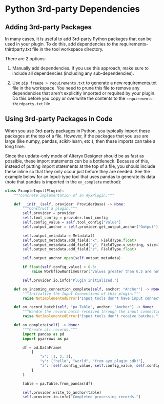 Python 3rd-party Dependencies
=============================

Adding 3rd-party Packages
-------------------------

In many cases, it is useful to add 3rd-party Python packages that can be
used in your plugin. To do this, add dependencies to the
requirements-thirdparty.txt file in the tool workspace directory.

There are 2 options:

1.  Manually add dependencies. If you use this approach, make sure to
    include all dependencies (including any sub-dependencies).

2. 	Use `pip freeze > requirements.txt` to generate a new
	requirements.txt file in the workspace. You need to prune this file
	to remove any dependencies that aren't explicitly imported or required
	by your plugin. Do this before you copy or overwrite the contents to the
	`requirements-thirdparty.txt` file.

Using 3rd-party Packages in Code
--------------------------------

When you use 3rd-party packages in Python, you typically import these
packages at the top of a file. However, if the packages that you use are
large (like numpy, pandas, scikit-learn, etc.), then these imports can
take a long time.

Since the update-only mode of Alteryx Designer should be as fast as
possible, these import statements can be a bottleneck. Because of this,
instead of putting import statements at the top of a file, you should
include these inline so that they only occur just before they are
needed. See the example below for an Input-type tool that uses pandas to
generate its data (note that pandas is imported in the `on_complete`
method):

```python
class ExampleInput(Plugin):
    """Concrete implementation of an AyxPlugin."""

    def __init__(self, provider: ProviderBase) -> None:
        """Construct a plugin."""
        self.provider = provider
        self.tool_config = provider.tool_config
        self.config_value = self.tool_config["Value"]
        self.output_anchor = self.provider.get_output_anchor("Output")

        self.output_metadata = Metadata()
        self.output_metadata.add_field("x", FieldType.float)
        self.output_metadata.add_field("y", FieldType.v_wstring, size=100)
        self.output_metadata.add_field("z", FieldType.float)

        self.output_anchor.open(self.output_metadata)

        if float(self.config_value) > 0.5:
            raise WorkflowRuntimeError("Values greater than 0.5 are not allowed.")

        self.provider.io.info("Plugin initialized.")

    def on_incoming_connection_complete(self, anchor: "Anchor") -> None:
        """Initialize the Input Connections of this plugin."""
        raise NotImplementedError("Input tools don't have input connections.")

    def on_record_batch(self, "pa.Table", anchor: "Anchor") -> None:
        """Handle the record batch received through the input connection."""
        raise NotImplementedError("Input tools don't receive batches.")

    def on_complete(self) -> None:
        """Create all records."""
        import pandas as pd
        import pyarrows as pa

        df = pd.DataFrame(
            {
                "x": [1, 2, 3],
                "y": ["hello", "world", "from ayx_plugin_sdk!"],
                "z": [self.config_value, self.config_value, self.config_value],
            }
        )

        table = pa.Table.from_pandas(df)

        self.provider.write_to_anchor(table)
        self.provider.io.info("Completed processing records.")
```
